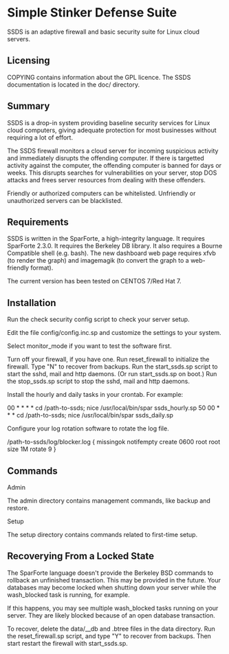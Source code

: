# Simple Stinker Defense Suite

SSDS is an adaptive firewall and basic security suite for
Linux cloud servers.

## Licensing

COPYING contains information about the GPL licence.
The SSDS documentation is located in the doc/ directory.

## Summary

SSDS is a drop-in system providing baseline security services for
Linux cloud computers, giving adequate protection for most
businesses without requiring a lot of effort.

The SSDS firewall monitors a cloud server for incoming suspicious
activity and immediately disrupts the offending computer.  If there
is targetted activity against the computer, the offending computer
is banned for days or weeks.  This disrupts searches for
vulnerabilities on your server, stop DOS attacks and frees server
resources from dealing with these offenders.

Friendly or authorized computers can be whitelisted.  Unfriendly or
unauthorized servers can be blacklisted.

## Requirements

SSDS is written in the SparForte, a high-integrity language.
It requires SparForte 2.3.0.
It requires the Berkeley DB library.
It also requires a Bourne Compatible shell (e.g. bash).
The new dashboard web page requires xfvb (to render the graph) and imagemagik (to convert the graph to a web-friendly format).

The current version has been tested on CENTOS 7/Red Hat 7.

## Installation

Run the check security config script to check your server setup.

Edit the file config/config.inc.sp and customize the settings
to your system.

Select monitor\_mode if you want to test the software first.

Turn off your firewall, if you have one.
Run reset\_firewall to initialize the firewall.  Type "N" to recover from backups.
Run the start\_ssds.sp script to start the sshd, mail and http daemons.  (Or run start\_ssds.sp on boot.)
Run the stop\_ssds.sp script to stop the sshd, mail and http daemons.

Install the hourly and daily tasks in your crontab.  For example:

00      *      *      *      *     cd /path-to-ssds; nice /usr/local/bin/spar ssds\_hourly.sp
50      00     *      *      *     cd /path-to-ssds; nice /usr/local/bin/spar ssds\_daily.sp

Configure your log rotation software to rotate the log file.

/path-to-ssds/log/blocker.log {
    missingok
    notifempty
    create 0600 root root
    size 1M
    rotate 9
}

## Commands

Admin

The admin directory contains management commands, like backup and restore.

Setup

The setup directory contains commands related to first-time setup.

## Recoverying From a Locked State

The SparForte language doesn't provide the Berkeley BSD commands to rollback
an unfinished transaction.  This may be provided in the future.  Your databases
may become locked when shutting down your server while the wash\_blocked task
is running, for example.

If this happens, you may see multiple wash\_blocked tasks running on your
server.  They are likely blocked because of an open database transaction.

To recover, delete the data/\_\_db and .btree files in the data directory.
Run the reset\_firewall.sp script, and type "Y" to recover from backups.
Then start restart the firewall with start\_ssds.sp.

